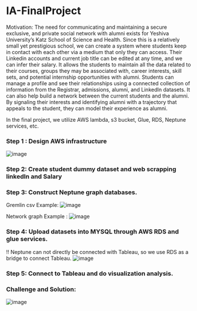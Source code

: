 # IA-FinalProject

Motivation:
The need for communicating and maintaining a secure exclusive, and private social network with alumni exists for Yeshiva University’s Katz School of Science and Health. Since this is a relatively small yet prestigious school, we can create a system where students keep in contact with each other via a medium that only they can access. Their Linkedin accounts and current job title can be edited at any time, and we can infer their salary. It allows the students to maintain all the data related to their courses, groups they may be associated with, career interests, skill sets, and potential internship opportunities with alumni. Students can manage a profile and see their relationships using a connected collection of information from the Registrar, admissions, alumni, and LinkedIn datasets. It can also help build a network between the current students and the alumni. By signaling their interests and identifying alumni with a trajectory that appeals to the student, they can model their experience as alumni. 

In the final project, we utilize AWS lambda, s3 bucket, Glue, RDS, Neptune services, etc. 

### Step 1 : Design AWS infrastructure

![image](https://github.com/sczhou0705/IA-FinalProject-YUconnect/blob/main/IA-Final_Project_AWS_Lucid_Chart%20(3).png)

### Step 2: Create student dummy dataset and web scrapping linkedIn and Salary

### Step 3: Construct Neptune graph databases.
Gremlin csv Example: ![image](https://github.com/sczhou0705/IA-FinalProject-YUconnect/blob/main/image/csvGremlin.png)

Network graph Example : 
![image](https://github.com/sczhou0705/IA-FinalProject-YUconnect/blob/main/image/network%20graph%20sample.png)

### Step 4: Upload datasets into MYSQL through AWS RDS and glue services.
!! Neptune can not directly be connected with Tableau, so we use RDS as a bridge to connect Tableau.
![image](https://github.com/sczhou0705/IA-FinalProject-YUconnect/blob/main/image/schema.png)

### Step 5: Connect to Tableau and do visualization analysis.

### Challenge and Solution:
![image](https://github.com/sczhou0705/IA-FinalProject-YUconnect/blob/main/image/Challenge.png)

